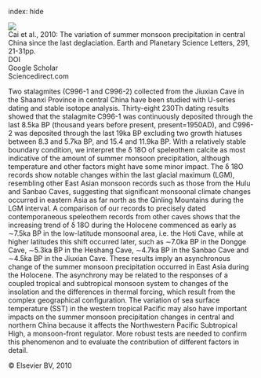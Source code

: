 index: hide

<div class="Citation">
    <div class="Citation-thumb CitationThumb-linked"  data-href="https://doi.org/10.1016/j.epsl.2009.12.039">
      <img src="https://static.claimspace.cloud/climate-study-static/refs/thumbs/5/Cai_et_al_2010-thumb.png" />
    </div>

  <div class="Citation-body">
    <div class="Citation-text">Cai et al., 2010: The variation of summer monsoon precipitation in central China since the last deglaciation. <span class="Article-journal">Earth and Planetary Science Letters, </span><span class="Article-volume">291, </span>21-31pp.</div>
    <div class="Citation-links">
      <div class="CitationLink" data-href="https://doi.org/10.1016/j.epsl.2009.12.039">
        <div class="CitationLink-icon CitationLink-Doi"></div>
        <div class="CitationLink-text">DOI</div>
      </div>
      <div class="CitationLink" data-href="https://scholar.google.com/scholar?q=10.1016/j.epsl.2009.12.039">
        <div class="CitationLink-icon CitationLink-Scholar"></div>
        <div class="CitationLink-text">Google Scholar</div>
      </div>
      <div class="CitationLink" data-href="http://www.sciencedirect.com/science/article/pii/S0012821X10000026">
        <div class="CitationLink-icon CitationLink-Publisher"></div>
        <div class="CitationLink-text">Sciencedirect.com</div>
      </div>
    </div>
  </div>
</div>

Two stalagmites (C996-1 and C996-2) collected from the Jiuxian Cave in the Shaanxi Province in central China have been studied with U-series dating and stable isotope analysis. Thirty-eight 230Th dating results showed that the stalagmite C996-1 was continuously deposited through the last 8.5ka BP (thousand years before present, present=1950AD), and C996-2 was deposited through the last 19ka BP excluding two growth hiatuses between 8.3 and 5.7ka BP, and 15.4 and 11.9ka BP. With a relatively stable boundary condition, we interpret the δ                      18O of speleothem calcite as most indicative of the amount of summer monsoon precipitation, although temperature and other factors might have some minor impact. The δ                      18O records show notable changes within the last glacial maximum (LGM), resembling other East Asian monsoon records such as those from the Hulu and Sanbao Caves, suggesting that significant monsoonal climate changes occurred in eastern Asia as far north as the Qinling Mountains during the LGM interval. A comparison of our records to precisely dated contemporaneous speleothem records from other caves shows that the increasing trend of δ                      18O during the Holocene commenced as early as ∼7.5ka BP in the low-latitude monsoonal area, i.e. the Hoti Cave, while at higher latitudes this shift occurred later, such as ∼7.0ka BP in the Dongge Cave, ∼5.3ka BP in the Heshang Cave, ∼4.7ka BP in the Sanbao Cave and ∼4.5ka BP in the Jiuxian Cave. These results imply an asynchronous change of the summer monsoon precipitation occurred in East Asia during the Holocene. The asynchrony may be related to the responses of a coupled tropical and subtropical monsoon system to changes of the insolation and the differences in thermal forcing, which result from the complex geographical configuration. The variation of sea surface temperature (SST) in the western tropical Pacific may also have important impacts on the summer monsoon precipitation changes in central and northern China because it affects the Northwestern Pacific Subtropical High, a monsoon-front regulator. More robust tests are needed to confirm this phenomenon and to evaluate the contribution of different factors in detail.

<div class="Citation-copy">
&copy; Elsevier BV, 2010
</div>